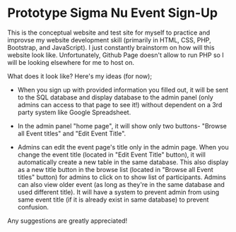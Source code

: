 # Prototype Sigma Nu Event Sign-Up

This is the conceptual website and test site for myself to practice and improvse my website development skill (primarily in HTML, CSS, PHP, Bootstrap, and JavaScript). I just constantly brainstorm on how will this website look like. Unfortunately, Github Page doesn't allow to run PHP so I will be looking elsewhere for me to host on.

What does it look like? Here's my ideas (for now);

- When you sign up with provided information you filled out, it will be sent to the SQL database and display database to the admin panel (only admins can access to that page to see it!) without dependent on a 3rd party system like Google Spreadsheet.

- In the admin panel "home page", it will show only two buttons- "Browse all Event titles" and "Edit Event Title".

- Admins can edit the event page's title only in the admin page. When you change the event title (located in "Edit Event Title" button), it will automatically create a new table in the same database. This also display as a new title button in the browse list (located in "Browse all Event titles" button) for admins to click on to show list of participants. Admins can also view older event (as long as they're in the same database and used different title). It will have a system to prevent admin from using same event title (if it is already exist in same database) to prevent confusion.

Any suggestions are greatly appreciated!
